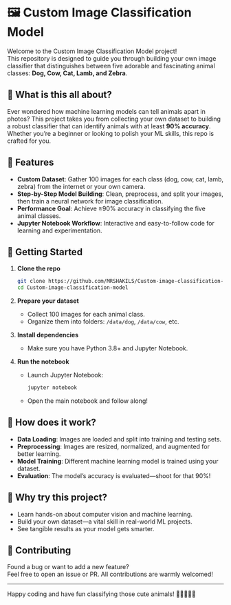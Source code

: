 # 🖼️ Custom Image Classification Model

Welcome to the Custom Image Classification Model project!  
This repository is designed to guide you through building your own image classifier that distinguishes between five adorable and fascinating animal classes: **Dog, Cow, Cat, Lamb, and Zebra**.

## 🌟 What is this all about?

Ever wondered how machine learning models can tell animals apart in photos? This project takes you from collecting your own dataset to building a robust classifier that can identify animals with at least **90% accuracy**. Whether you’re a beginner or looking to polish your ML skills, this repo is crafted for you.

## 🚀 Features

- **Custom Dataset**: Gather 100 images for each class (dog, cow, cat, lamb, zebra) from the internet or your own camera.
- **Step-by-Step Model Building**: Clean, preprocess, and split your images, then train a neural network for image classification.
- **Performance Goal**: Achieve ≥90% accuracy in classifying the five animal classes.
- **Jupyter Notebook Workflow**: Interactive and easy-to-follow code for learning and experimentation.

## 🐾 Getting Started

1. **Clone the repo**
   ```bash
   git clone https://github.com/MRSHAKILS/Custom-image-classification-model.git
   cd Custom-image-classification-model
   ```

2. **Prepare your dataset**
   - Collect 100 images for each animal class.
   - Organize them into folders: `/data/dog`, `/data/cow`, etc.

3. **Install dependencies**
   - Make sure you have Python 3.8+ and Jupyter Notebook.

4. **Run the notebook**
   - Launch Jupyter Notebook:
     ```bash
     jupyter notebook
     ```
   - Open the main notebook and follow along!

## 🧠 How does it work?

- **Data Loading**: Images are loaded and split into training and testing sets.
- **Preprocessing**: Images are resized, normalized, and augmented for better learning.
- **Model Training**: Different machine learning model is trained using your dataset.
- **Evaluation**: The model’s accuracy is evaluated—shoot for that 90%!

## 🤗 Why try this project?

- Learn hands-on about computer vision and machine learning.
- Build your own dataset—a vital skill in real-world ML projects.
- See tangible results as your model gets smarter.

## 📝 Contributing

Found a bug or want to add a new feature?  
Feel free to open an issue or PR. All contributions are warmly welcomed!

---

Happy coding and have fun classifying those cute animals! 🐶🐄🐱🐑🦓
